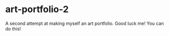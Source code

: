 # art-portfolio-2
A second attempt at making myself an art portfolio. Good luck me! You can do this!
